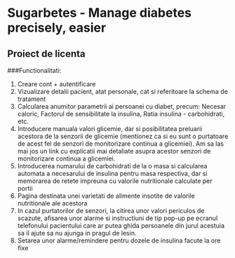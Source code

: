# Sugarbetes - Manage diabetes precisely, easier
## Proiect de licenta

###Functionalitati:

1. Creare cont + autentificare
2. Vizualizare detalii pacient, atat personale, cat si referitoare la schema de tratament
3. Calcularea anumitor parametrii ai persoanei cu diabet, precum: Necesar caloric, Factorul de sensibilitate la insulina, Ratia insulina - carbohidrati, etc.
4. Introducere manuala valori glicemie, dar si posibilitatea preluarii acestora de la senzorii de glicemie (mentionez ca si eu sunt o purtatoare de acest fel de senzori de monitorizare continua a glicemiei). Am sa las mai jos un link cu explicatii mai detaliate asupra acestor senzori de monitorizare continua a glicemiei.
5. Introducerea numarului de carbohidrati de la o masa si calcularea automata a necesarului de insulina pentru masa respectiva, dar si memorarea de retete impreuna cu valorile nutritionale calculate per portii
6. Pagina destinata unei varietati de alimente insotite de valorile nutritionale ale acestora
7. In cazul purtatorilor de senzori, la citirea unor valori periculos de scazute, afisarea unor alarme si instructiuni de tip pop-up pe ecranul telefonului pacientului care ar putea ghida persoanele din jurul acestuia sa il ajute sa nu ajunga in pragul de lesin.
8. Setarea unor alarme/remindere pentru dozele de insulina facute la ore fixe